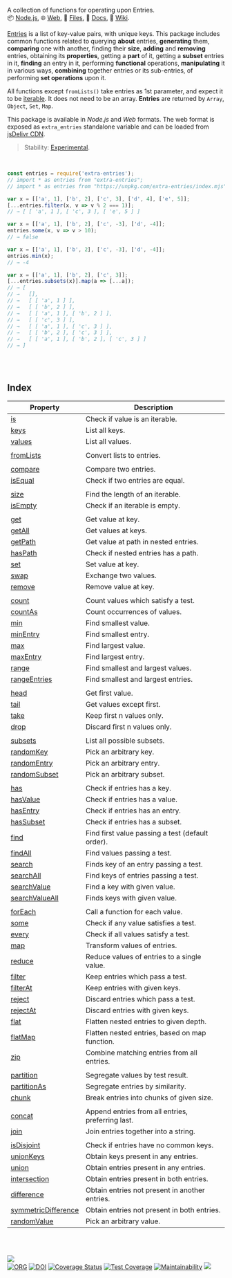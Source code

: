 A collection of functions for operating upon Entries.<br>
📦 [Node.js](https://www.npmjs.com/package/extra-entries),
🌐 [Web](https://www.npmjs.com/package/extra-entries.web),
📜 [Files](https://unpkg.com/extra-entries/),
📰 [Docs](https://nodef.github.io/extra-entries/),
📘 [Wiki](https://github.com/nodef/extra-entries/wiki/).

[Entries] is a list of key-value pairs, with unique keys. This package
includes common functions related to querying **about** entries, **generating**
them, **comparing** one with another, finding their **size**, **adding** and
**removing** entries, obtaining its **properties**, getting a **part** of it,
getting a **subset** entries in it, **finding** an entry in it, performing
**functional** operations, **manipulating** it in various ways, **combining**
together entries or its sub-entries, of performing **set operations** upon it.

All functions except `fromLists()` take entries as 1st parameter, and expect it
to be [iterable]. It does not need to be an array. **Entries** are returned
by `Array`, `Object`, `Set`, `Map`.

This package is available in *Node.js* and *Web* formats. The web format
is exposed as `extra_entries` standalone variable and can be loaded from
[jsDelivr CDN].

> Stability: [Experimental](https://www.youtube.com/watch?v=L1j93RnIxEo).

[Entries]: https://github.com/nodef/extra-entries/wiki/Entries
[iterable]: https://developer.mozilla.org/en-US/docs/Web/JavaScript/Reference/Iteration_protocols
[jsDelivr CDN]: https://cdn.jsdelivr.net/npm/extra-entries.web/index.js

<br>

```javascript
const entries = require('extra-entries');
// import * as entries from "extra-entries";
// import * as entries from "https://unpkg.com/extra-entries/index.mjs"; (deno)

var x = [['a', 1], ['b', 2], ['c', 3], ['d', 4], ['e', 5]];
[...entries.filter(x, v => v % 2 === 1)];
// → [ [ 'a', 1 ], [ 'c', 3 ], [ 'e', 5 ] ]

var x = [['a', 1], ['b', 2], ['c', -3], ['d', -4]];
entries.some(x, v => v > 10);
// → false

var x = [['a', 1], ['b', 2], ['c', -3], ['d', -4]];
entries.min(x);
// → -4

var x = [['a', 1], ['b', 2], ['c', 3]];
[...entries.subsets(x)].map(a => [...a]);
// → [
// →   [],
// →   [ [ 'a', 1 ] ],
// →   [ [ 'b', 2 ] ],
// →   [ [ 'a', 1 ], [ 'b', 2 ] ],
// →   [ [ 'c', 3 ] ],
// →   [ [ 'a', 1 ], [ 'c', 3 ] ],
// →   [ [ 'b', 2 ], [ 'c', 3 ] ],
// →   [ [ 'a', 1 ], [ 'b', 2 ], [ 'c', 3 ] ]
// → ]
```

<br>
<br>


## Index


| Property | Description |
|  ----  |  ----  |
| [is] | Check if value is an iterable. |
| [keys] | List all keys. |
| [values] | List all values. |
|  |  |
| [fromLists] | Convert lists to entries. |
|  |  |
| [compare] | Compare two entries. |
| [isEqual] | Check if two entries are equal. |
|  |  |
| [size] | Find the length of an iterable. |
| [isEmpty] | Check if an iterable is empty. |
|  |  |
| [get] | Get value at key. |
| [getAll] | Get values at keys. |
| [getPath] | Get value at path in nested entries. |
| [hasPath] | Check if nested entries has a path. |
| [set] | Set value at key. |
| [swap] | Exchange two values. |
| [remove] | Remove value at key. |
|  |  |
| [count] | Count values which satisfy a test. |
| [countAs] | Count occurrences of values. |
| [min] | Find smallest value. |
| [minEntry] | Find smallest entry. |
| [max] | Find largest value. |
| [maxEntry] | Find largest entry. |
| [range] | Find smallest and largest values. |
| [rangeEntries] | Find smallest and largest entries. |
|  |  |
| [head] | Get first value. |
| [tail] | Get values except first. |
| [take] | Keep first n values only. |
| [drop] | Discard first n values only. |
|  |  |
| [subsets] | List all possible subsets. |
| [randomKey] | Pick an arbitrary key. |
| [randomEntry] | Pick an arbitrary entry. |
| [randomSubset] | Pick an arbitrary subset. |
|  |  |
| [has] | Check if entries has a key. |
| [hasValue] | Check if entries has a value. |
| [hasEntry] | Check if entries has an entry. |
| [hasSubset] | Check if entries has a subset. |
| [find] | Find first value passing a test (default order). |
| [findAll] | Find values passing a test. |
| [search] | Finds key of an entry passing a test. |
| [searchAll] | Find keys of entries passing a test. |
| [searchValue] | Find a key with given value. |
| [searchValueAll] | Finds keys with given value. |
|  |  |
| [forEach] | Call a function for each value. |
| [some] | Check if any value satisfies a test. |
| [every] | Check if all values satisfy a test. |
| [map] | Transform values of entries. |
| [reduce] | Reduce values of entries to a single value. |
| [filter] | Keep entries which pass a test. |
| [filterAt] | Keep entries with given keys. |
| [reject] | Discard entries which pass a test. |
| [rejectAt] | Discard entries with given keys. |
| [flat] | Flatten nested entries to given depth. |
| [flatMap] | Flatten nested entries, based on map function. |
| [zip] | Combine matching entries from all entries. |
|  |  |
| [partition] | Segregate values by test result. |
| [partitionAs] | Segregate entries by similarity. |
| [chunk] | Break entries into chunks of given size. |
|  |  |
| [concat] | Append entries from all entries, preferring last. |
| [join] | Join entries together into a string. |
|  |  |
| [isDisjoint] | Check if entries have no common keys. |
| [unionKeys] | Obtain keys present in any entries. |
| [union] | Obtain entries present in any entries. |
| [intersection] | Obtain entries present in both entries. |
| [difference] | Obtain entries not present in another entries. |
| [symmetricDifference] | Obtain entries not present in both entries. |
| [randomValue] | Pick an arbitrary value. |

<br>
<br>


[![](https://img.youtube.com/vi/5UABeDXf_iE/maxresdefault.jpg)](https://www.youtube.com/watch?v=5UABeDXf_iE)<br>
[![ORG](https://img.shields.io/badge/org-nodef-green?logo=Org)](https://nodef.github.io)
[![DOI](https://zenodo.org/badge/133400406.svg)](https://zenodo.org/badge/latestdoi/133400406)
[![Coverage Status](https://coveralls.io/repos/github/nodef/extra-entries/badge.svg?branch=master)](https://coveralls.io/github/nodef/extra-entries?branch=master)
[![Test Coverage](https://api.codeclimate.com/v1/badges/4624983540e6b87358dc/test_coverage)](https://codeclimate.com/github/nodef/extra-entries/test_coverage)
[![Maintainability](https://api.codeclimate.com/v1/badges/4624983540e6b87358dc/maintainability)](https://codeclimate.com/github/nodef/extra-entries/maintainability)
![](https://ga-beacon.deno.dev/G-RC63DPBH3P:SH3Eq-NoQ9mwgYeHWxu7cw/github.com/nodef/extra-entries)


[is]: https://github.com/nodef/extra-entries/wiki/is
[keys]: https://github.com/nodef/extra-entries/wiki/keys
[values]: https://github.com/nodef/extra-entries/wiki/values
[fromLists]: https://github.com/nodef/extra-entries/wiki/fromLists
[compare]: https://github.com/nodef/extra-entries/wiki/compare
[isEqual]: https://github.com/nodef/extra-entries/wiki/isEqual
[size]: https://github.com/nodef/extra-entries/wiki/size
[isEmpty]: https://github.com/nodef/extra-entries/wiki/isEmpty
[get]: https://github.com/nodef/extra-entries/wiki/get
[getAll]: https://github.com/nodef/extra-entries/wiki/getAll
[getPath]: https://github.com/nodef/extra-entries/wiki/getPath
[hasPath]: https://github.com/nodef/extra-entries/wiki/hasPath
[set]: https://github.com/nodef/extra-entries/wiki/set
[swap]: https://github.com/nodef/extra-entries/wiki/swap
[remove]: https://github.com/nodef/extra-entries/wiki/remove
[count]: https://github.com/nodef/extra-entries/wiki/count
[countAs]: https://github.com/nodef/extra-entries/wiki/countAs
[min]: https://github.com/nodef/extra-entries/wiki/min
[minEntry]: https://github.com/nodef/extra-entries/wiki/minEntry
[max]: https://github.com/nodef/extra-entries/wiki/max
[maxEntry]: https://github.com/nodef/extra-entries/wiki/maxEntry
[range]: https://github.com/nodef/extra-entries/wiki/range
[rangeEntries]: https://github.com/nodef/extra-entries/wiki/rangeEntries
[head]: https://github.com/nodef/extra-entries/wiki/head
[tail]: https://github.com/nodef/extra-entries/wiki/tail
[take]: https://github.com/nodef/extra-entries/wiki/take
[drop]: https://github.com/nodef/extra-entries/wiki/drop
[subsets]: https://github.com/nodef/extra-entries/wiki/subsets
[randomKey]: https://github.com/nodef/extra-entries/wiki/randomKey
[randomEntry]: https://github.com/nodef/extra-entries/wiki/randomEntry
[randomSubset]: https://github.com/nodef/extra-entries/wiki/randomSubset
[has]: https://github.com/nodef/extra-entries/wiki/has
[hasValue]: https://github.com/nodef/extra-entries/wiki/hasValue
[hasEntry]: https://github.com/nodef/extra-entries/wiki/hasEntry
[hasSubset]: https://github.com/nodef/extra-entries/wiki/hasSubset
[find]: https://github.com/nodef/extra-entries/wiki/find
[findAll]: https://github.com/nodef/extra-entries/wiki/findAll
[search]: https://github.com/nodef/extra-entries/wiki/search
[searchAll]: https://github.com/nodef/extra-entries/wiki/searchAll
[searchValue]: https://github.com/nodef/extra-entries/wiki/searchValue
[searchValueAll]: https://github.com/nodef/extra-entries/wiki/searchValueAll
[forEach]: https://github.com/nodef/extra-entries/wiki/forEach
[some]: https://github.com/nodef/extra-entries/wiki/some
[every]: https://github.com/nodef/extra-entries/wiki/every
[map]: https://github.com/nodef/extra-entries/wiki/map
[reduce]: https://github.com/nodef/extra-entries/wiki/reduce
[filter]: https://github.com/nodef/extra-entries/wiki/filter
[filterAt]: https://github.com/nodef/extra-entries/wiki/filterAt
[reject]: https://github.com/nodef/extra-entries/wiki/reject
[rejectAt]: https://github.com/nodef/extra-entries/wiki/rejectAt
[flat]: https://github.com/nodef/extra-entries/wiki/flat
[flatMap]: https://github.com/nodef/extra-entries/wiki/flatMap
[zip]: https://github.com/nodef/extra-entries/wiki/zip
[partition]: https://github.com/nodef/extra-entries/wiki/partition
[partitionAs]: https://github.com/nodef/extra-entries/wiki/partitionAs
[chunk]: https://github.com/nodef/extra-entries/wiki/chunk
[concat]: https://github.com/nodef/extra-entries/wiki/concat
[join]: https://github.com/nodef/extra-entries/wiki/join
[isDisjoint]: https://github.com/nodef/extra-entries/wiki/isDisjoint
[unionKeys]: https://github.com/nodef/extra-entries/wiki/unionKeys
[union]: https://github.com/nodef/extra-entries/wiki/union
[intersection]: https://github.com/nodef/extra-entries/wiki/intersection
[difference]: https://github.com/nodef/extra-entries/wiki/difference
[symmetricDifference]: https://github.com/nodef/extra-entries/wiki/symmetricDifference
[randomValue]: https://github.com/nodef/extra-entries/wiki/randomValue
